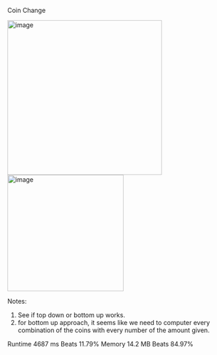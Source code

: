Coin Change

<img width="347" alt="image" src="https://user-images.githubusercontent.com/25766765/214465833-b4748a84-753f-4b83-a274-ca0a0f38e91d.png">

<img width="261" alt="image" src="https://user-images.githubusercontent.com/25766765/214465863-62edd194-de68-4f34-a81a-649015866829.png">

Notes:
1. See if top down or bottom up works.
2. for bottom up approach, it seems like we need to computer every combination of the coins with every number of the amount given.

Runtime
4687 ms
Beats
11.79%
Memory
14.2 MB
Beats
84.97%

